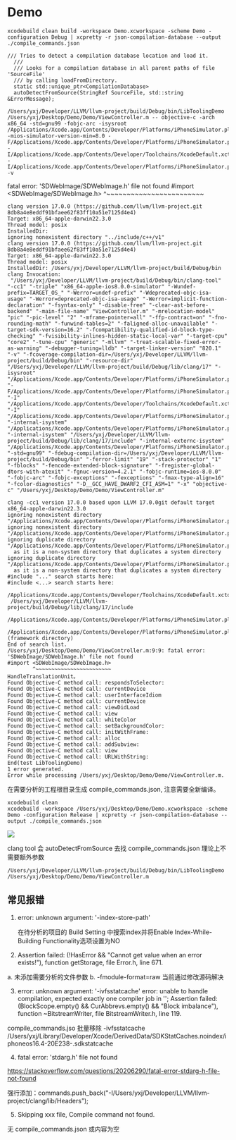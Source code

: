 # Demo

```
xcodebuild clean build -workspace Demo.xcworkspace -scheme Demo -configuration Debug | xcpretty -r json-compilation-database --output ./compile_commands.json
```

```
/// Tries to detect a compilation database location and load it.
  ///
  /// Looks for a compilation database in all parent paths of file 'SourceFile'
  /// by calling loadFromDirectory.
  static std::unique_ptr<CompilationDatabase>
  autoDetectFromSource(StringRef SourceFile, std::string &ErrorMessage);
```

```
/Users/yxj/Developer/LLVM/llvm-project/build/Debug/bin/LibToolingDemo /Users/yxj/Desktop/Demo/Demo/ViewController.m -- objective-c -arch x86_64 -std=gnu99 -fobjc-arc -isysroot /Applications/Xcode.app/Contents/Developer/Platforms/iPhoneSimulator.platform/Developer/SDKs/iPhoneSimulator.sdk -mios-simulator-version-min=8.0 -F/Applications/Xcode.app/Contents/Developer/Platforms/iPhoneSimulator.platform/Developer/SDKs/iPhoneSimulator.sdk/System/Library/Frameworks -I/Applications/Xcode.app/Contents/Developer/Toolchains/XcodeDefault.xctoolchain/usr/include/c++/v1 -I/Applications/Xcode.app/Contents/Developer/Platforms/iPhoneSimulator.platform/Developer/SDKs/iPhoneSimulator.sdk/usr/include -v
```

fatal error: 'SDWebImage/SDWebImage.h' file not found
#import <SDWebImage/SDWebImage.h>
        ^~~~~~~~~~~~~~~~~~~~~~~~~


```
clang version 17.0.0 (https://github.com/llvm/llvm-project.git 8db8a4e8eddf91bfaee62f83ff10a51e7125d4e4)
Target: x86_64-apple-darwin22.3.0
Thread model: posix
InstalledDir:
ignoring nonexistent directory "../include/c++/v1"
clang version 17.0.0 (https://github.com/llvm/llvm-project.git 8db8a4e8eddf91bfaee62f83ff10a51e7125d4e4)
Target: x86_64-apple-darwin22.3.0
Thread model: posix
InstalledDir: /Users/yxj/Developer/LLVM/llvm-project/build/Debug/bin
clang Invocation:
 "/Users/yxj/Developer/LLVM/llvm-project/build/Debug/bin/clang-tool" "-cc1" "-triple" "x86_64-apple-ios8.0.0-simulator" "-Wundef-prefix=TARGET_OS_" "-Werror=undef-prefix" "-Wdeprecated-objc-isa-usage" "-Werror=deprecated-objc-isa-usage" "-Werror=implicit-function-declaration" "-fsyntax-only" "-disable-free" "-clear-ast-before-backend" "-main-file-name" "ViewController.m" "-mrelocation-model" "pic" "-pic-level" "2" "-mframe-pointer=all" "-ffp-contract=on" "-fno-rounding-math" "-funwind-tables=2" "-faligned-alloc-unavailable" "-target-sdk-version=16.2" "-fcompatibility-qualified-id-block-type-checking" "-fvisibility-inlines-hidden-static-local-var" "-target-cpu" "core2" "-tune-cpu" "generic" "-mllvm" "-treat-scalable-fixed-error-as-warning" "-debugger-tuning=lldb" "-target-linker-version" "820.1" "-v" "-fcoverage-compilation-dir=/Users/yxj/Developer/LLVM/llvm-project/build/Debug/bin" "-resource-dir" "/Users/yxj/Developer/LLVM/llvm-project/build/Debug/lib/clang/17" "-isysroot" "/Applications/Xcode.app/Contents/Developer/Platforms/iPhoneSimulator.platform/Developer/SDKs/iPhoneSimulator.sdk" "-F/Applications/Xcode.app/Contents/Developer/Platforms/iPhoneSimulator.platform/Developer/SDKs/iPhoneSimulator.sdk/System/Library/Frameworks" "-I" "/Applications/Xcode.app/Contents/Developer/Toolchains/XcodeDefault.xctoolchain/usr/include/c++/v1" "-I" "/Applications/Xcode.app/Contents/Developer/Platforms/iPhoneSimulator.platform/Developer/SDKs/iPhoneSimulator.sdk/usr/include" "-internal-isystem" "/Applications/Xcode.app/Contents/Developer/Platforms/iPhoneSimulator.platform/Developer/SDKs/iPhoneSimulator.sdk/usr/local/include" "-internal-isystem" "/Users/yxj/Developer/LLVM/llvm-project/build/Debug/lib/clang/17/include" "-internal-externc-isystem" "/Applications/Xcode.app/Contents/Developer/Platforms/iPhoneSimulator.platform/Developer/SDKs/iPhoneSimulator.sdk/usr/include" "-std=gnu99" "-fdebug-compilation-dir=/Users/yxj/Developer/LLVM/llvm-project/build/Debug/bin" "-ferror-limit" "19" "-stack-protector" "1" "-fblocks" "-fencode-extended-block-signature" "-fregister-global-dtors-with-atexit" "-fgnuc-version=4.2.1" "-fobjc-runtime=ios-8.0.0" "-fobjc-arc" "-fobjc-exceptions" "-fexceptions" "-fmax-type-align=16" "-fcolor-diagnostics" "-D__GCC_HAVE_DWARF2_CFI_ASM=1" "-x" "objective-c" "/Users/yxj/Desktop/Demo/Demo/ViewController.m"

clang -cc1 version 17.0.0 based upon LLVM 17.0.0git default target x86_64-apple-darwin22.3.0
ignoring nonexistent directory "/Applications/Xcode.app/Contents/Developer/Platforms/iPhoneSimulator.platform/Developer/SDKs/iPhoneSimulator.sdk/usr/local/include"
ignoring nonexistent directory "/Applications/Xcode.app/Contents/Developer/Platforms/iPhoneSimulator.platform/Developer/SDKs/iPhoneSimulator.sdk/Library/Frameworks"
ignoring duplicate directory "/Applications/Xcode.app/Contents/Developer/Platforms/iPhoneSimulator.platform/Developer/SDKs/iPhoneSimulator.sdk/usr/include"
  as it is a non-system directory that duplicates a system directory
ignoring duplicate directory "/Applications/Xcode.app/Contents/Developer/Platforms/iPhoneSimulator.platform/Developer/SDKs/iPhoneSimulator.sdk/System/Library/Frameworks"
  as it is a non-system directory that duplicates a system directory
#include "..." search starts here:
#include <...> search starts here:
 /Applications/Xcode.app/Contents/Developer/Toolchains/XcodeDefault.xctoolchain/usr/include/c++/v1
 /Users/yxj/Developer/LLVM/llvm-project/build/Debug/lib/clang/17/include
 /Applications/Xcode.app/Contents/Developer/Platforms/iPhoneSimulator.platform/Developer/SDKs/iPhoneSimulator.sdk/usr/include
 /Applications/Xcode.app/Contents/Developer/Platforms/iPhoneSimulator.platform/Developer/SDKs/iPhoneSimulator.sdk/System/Library/Frameworks (framework directory)
End of search list.
/Users/yxj/Desktop/Demo/Demo/ViewController.m:9:9: fatal error: 'SDWebImage/SDWebImage.h' file not found
#import <SDWebImage/SDWebImage.h>
        ^~~~~~~~~~~~~~~~~~~~~~~~~
HandleTranslationUnit。
Found Objective-C method call: respondsToSelector:
Found Objective-C method call: currentDevice
Found Objective-C method call: userInterfaceIdiom
Found Objective-C method call: currentDevice
Found Objective-C method call: viewDidLoad
Found Objective-C method call: view
Found Objective-C method call: whiteColor
Found Objective-C method call: setBackgroundColor:
Found Objective-C method call: initWithFrame:
Found Objective-C method call: alloc
Found Objective-C method call: addSubview:
Found Objective-C method call: view
Found Objective-C method call: URLWithString:
End(test LibToolingDemo)
1 error generated.
Error while processing /Users/yxj/Desktop/Demo/Demo/ViewController.m.
```

在需要分析的工程根目录生成 compile_commands.json, 注意需要全新编译。
```
xcodebuild clean
xcodebuild -workspace /Users/yxj/Desktop/Demo/Demo.xcworkspace -scheme Demo -configuration Release | xcpretty -r json-compilation-database --output ./compile_commands.json
```




![](https://p.ipic.vip/rtl5qb.jpg)


clang tool 会 autoDetectFromSource 去找 compile_commands.json 理论上不需要额外参数
```
/Users/yxj/Developer/LLVM/llvm-project/build/Debug/bin/LibToolingDemo /Users/yxj/Desktop/Demo/Demo/ViewController.m
```

## 常见报错

1. error: unknown argument: '-index-store-path'

    在待分析的项目的 Build Setting 中搜索index并将Enable Index-While-Building Functionality选项设置为NO


2. Assertion failed: (!HasError && "Cannot get value when an error exists!"), function getStorage, file Error.h, line 671.

  a. 未添加需要分析的文件参数
  b. -fmodule-format=raw  当前通过修改源码解决

3. error: unknown argument: '-ivfsstatcache'
error: unable to handle compilation, expected exactly one compiler job in ''; Assertion failed: (BlockScope.empty() && CurAbbrevs.empty() && "Block imbalance"), function ~BitstreamWriter, file BitstreamWriter.h, line 119.

compile_commands.jso 批量移除 -ivfsstatcache /Users/yxj/Library/Developer/Xcode/DerivedData/SDKStatCaches.noindex/iphoneos16.4-20E238-.sdkstatcache  


4. fatal error: 'stdarg.h' file not found

https://stackoverflow.com/questions/20206290/fatal-error-stdarg-h-file-not-found

强行添加：commands.push_back("-I/Users/yxj/Developer/LLVM/llvm-project/clang/lib/Headers");

5. Skipping xxx file, Compile command not found.

无 compile_commands.json 或内容为空
